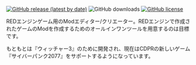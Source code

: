 [![GitHub release (latest by date)](https://img.shields.io/github/v/release/WolvenKit/Wolven-kit?include_prereleases)](https://github.com/WolvenKit/Wolven-kit/releases)
![GitHub downloads](https://img.shields.io/github/downloads/WolvenKit/Wolven-Kit/total)
[![GitHub license](https://img.shields.io/badge/license-AGPL-blue.svg)](https://raw.githubusercontent.com/WolvenKit/Wolven-kit/master/LICENSE)

REDエンジンゲーム用のModエディター/クリエーター。REDエンジンで作成されたゲームのModを作成するためのオールインワンツールを用意するのは目標です。

もともとは『ウィッチャー3』のために開発され、現在はCDPRの新しいゲーム『サイバーパンク2077』をサポートするようになっています。
